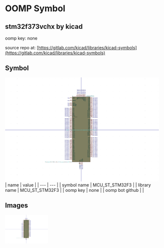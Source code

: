 # OOMP Symbol  
## stm32f373vchx  by kicad  
  
oomp key: none  
  
source repo at: [https://gitlab.com/kicad/libraries/kicad-symbols](https://gitlab.com/kicad/libraries/kicad-symbols)  
## Symbol  
  
[![working.png](working_600.png)](working.png)  
| name | value | 
| --- | --- | 
| symbol name | MCU_ST_STM32F3 | 
| library name | MCU_ST_STM32F3 | 
| oomp key | none | 
| oomp bot github |  | 
## Images  
  
[![working.png](working_140.png)](working.png)  
